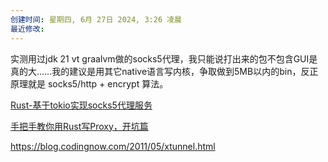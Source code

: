 ```yaml
---
创建时间: 星期四, 6月 27日 2024, 3:26 凌晨
最近修改: 
---
```



实测用过jdk 21 vt graalvm做的socks5代理，我只能说打出来的包不包含GUI是真的大……我的建议是用其它native语言写内核，争取做到5MB以内的bin，反正原理就是 socks5/http + encrypt 算法。


[     Rust-基于tokio实现socks5代理服务    ](https://zhuanlan.zhihu.com/p/680657266?utm_psn=1789500019432370176)

[   手把手教你用Rust写Proxy，开坑篇     ]( https://zhuanlan.zhihu.com/p/90459884?utm_psn=1789501126091091968
)


https://blog.codingnow.com/2011/05/xtunnel.html